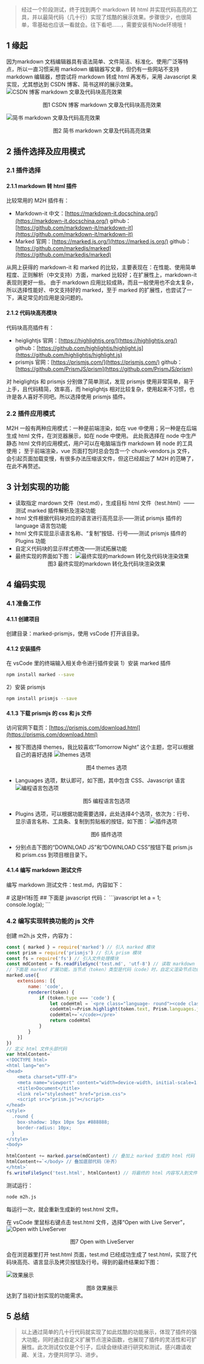 > 经过一个阶段测试，终于找到两个 markdown 转 html 并实现代码高亮的工具，并以最简代码（几十行）实现了炫酷的展示效果。步骤很少，也很简单，零基础也应该一看就会。往下看吧......，需要安装有Node环境哦！
## 1 缘起
因为markdown 文档编辑器具有语法简单、文件简洁、标准化、使用广泛等特点，所以一直习惯采用 markdown 编辑器写文章，但仍有一些网站不支持 markdown 编辑器，想尝试将 markdown 转成 html 再发布，采用 Javascript 来实现，尤其想达到 CSDN 博客、简书这样的展示效果。
![CSDN 博客 markdown 文章及代码块高亮效果](_static/Node下几十行代码实现炫酷的Markdow转HTML效果-01.png)<center>图1  CSDN 博客 markdown 文章及代码块高亮效果</center>

![简书 markdown 文章及代码高亮效果](_static/Node下几十行代码实现炫酷的Markdow转HTML效果-02.png)<center>图2  简书 markdown 文章及代码高亮效果</center>

## 2 插件选择及应用模式
### 2.1 插件选择
#### 2.1.1 markdown 转 html 插件
比较常用的 M2H 插件有：
- Markdown-it
中文：[https://markdown-it.docschina.org/](https://markdown-it.docschina.org/)
github：[https://github.com/markdown-it/markdown-it](https://github.com/markdown-it/markdown-it)
- Marked
官网：[https://marked.js.org/](https://marked.js.org/)
github：[https://github.com/markedjs/marked](https://github.com/markedjs/marked)

从网上获得的 markdown-it 和 marked 的比较，主要表现在：在性能、使用简单程度、正则解析（中文支持）方面，marked 比较好；在扩展性上，markdown-it 表现则更好一些。
由于 markdown 应用比较成熟，而且一般使用也不会太复杂，所以选择性能好、中文支持好的 marked，至于 marked 的扩展性，也尝试了一下，满足常见的应用是没问题的。
#### 2.1.2 代码块高亮模块
代码块高亮插件有：
- heiglightjs
官网：[https://highlightjs.org/](https://highlightjs.org/)
github：[https://github.com/highlightjs/highlight.js](https://github.com/highlightjs/highlight.js)
- prismjs
官网：[https://prismjs.com/](https://prismjs.com/)
github：[https://github.com/PrismJS/prism](https://github.com/PrismJS/prism)

对 heiglightjs 和 prismjs 分别做了简单测试，发现 prismjs 使用非常简单，易于上手，且代码精简，效率高，而 heiglightjs  相对比较复杂，使用起来不习惯，也许是各人喜好不同吧。所以选择使用 prismjs 插件。
### 2.2 插件应用模式
M2H 一般有两种应用模式：一种是前端渲染，如在 vue 中使用；另一种是在后端生成 html 文件，在浏览器展示，如在 node 中使用。
此处我选择在 node 中生产静态 html 文件的应用模式，用户可以在电脑端当作 markdown 转 node 的工具使用； 至于前端渲染，vue 页面打包时总会包含一个 chunk-vendors.js 文件，会引起页面加载变慢，有很多办法压缩该文件，但这已经超出了 M2H 的范畴了，在此不再赘述。
## 3 计划实现的功能
- 读取指定 mardown 文件（test.md），生成目标 html 文件（test.html）——测试 marked 插件解析及渲染功能
- html 文件根据代码块对应的语言进行高亮显示——测试 prismjs 插件的 language 语言包功能
- html 文件实现显示语言名称、“复制”按钮、行号——测试 prismjs 插件的 Plugins 功能
- 自定义代码块的显示样式修改——测试拓展功能
- 最终实现的界面如下图：
![最终实现的markdown 转化及代码块渲染效果](_static/Node下几十行代码实现炫酷的Markdow转HTML效果-03.png)<center>图3  最终实现的markdown 转化及代码块渲染效果</center>

## 4 编码实现
### 4.1 准备工作
#### 4.1.1 创建项目
创建目录：marked-prismjs，使用 vsCode 打开该目录。
#### 4.1.2 安装插件
在 vsCode 里的终端输入相关命令进行插件安装
1）安装 marked 插件
```bash
npm install marked --save
```
2）安装 prismjs
```bash
npm install prismjs --save
```
#### 4.1.3 下载 prismjs 的 css 和 js 文件
访问官网下载页：[https://prismjs.com/download.html](https://prismjs.com/download.html)
- 按下图选择 themes，我比较喜欢“Tomorrow Night” 这个主题，您可以根据自己的喜好选择
![themes 选项](_static/Node下几十行代码实现炫酷的Markdow转HTML效果-04.png)<center>图4  themes 选项</center>


- Languages 选项，默认即可，如下图，其中包含 CSS、Javascript 语言
 ![编程语言包选项](_static/Node下几十行代码实现炫酷的Markdow转HTML效果-05.png)<center>图5  编程语言包选项</center>
- Plugins 选项，可以根据功能需要选择，此处选择4个选项，依次为：行号、显示语言名称、工具条、复制到剪贴板的按钮，如下图：
![插件选项](_static/Node下几十行代码实现炫酷的Markdow转HTML效果-06.png)<center>图6  插件选项</center>

- 分别点击下图的“DOWNLOAD JS”和“DOWNLOAD CSS”按钮下载 prism.js 和 prism.css 到项目根目录下。
#### 4.1.4 编写 markdown 测试文件
编写 markdown 测试文件：test.md，内容如下：

\# 这是H1标签
\## 下面是 javascript 代码：
\```javascript
    let a = 1;
console.log(a);
\`\`\`
### 4.2 编写实现转换功能的 js 文件
创建 m2h.js 文件，内容为：
```javascript
const { marked } = require('marked') // 引入 marked 模块
const prism = require('prismjs') // 引入 prism 模块
const fs = require('fs') // 引入文件处理模块
const mdContent = fs.readFileSync('test.md', 'utf-8') // 读取 markdown 文件内容
// 下面是 marked 扩展功能，当节点（token）类型是代码（code）时，自定义渲染节点功能，及使用自定义的 renderer 函数来代替默认 renderer 函数，达到改写当前节点生成的 html 代码的样式
marked.use({
    extensions: [{
        name: 'code',   
        renderer(token) {
            if (token.type === 'code') {
                let codeHtml = `<pre class="language- round"><code class="language-`+token.lang+` line-numbers">`
                codeHtml+=Prism.highlight(token.text, Prism.languages.javascript, 'javascript')
                codeHtml+=`</code></pre>`
                return codeHtml
            }
        }
    }]
})
// 定义 html 文件头部代码
var htmlContent=`
<!DOCTYPE html>
<html lang="en">
<head>
    <meta charset="UTF-8">
    <meta name="viewport" content="width=device-width, initial-scale=1.0">
    <title>Document</title>
    <link rel="stylesheet" href="prism.css">
    <script src="prism.js"></script>
</head>
<style>
  .round {
    box-shadow: 10px 10px 5px #888888;
    border-radius: 10px;
  }
</style>
<body>
`
htmlContent += marked.parse(mdContent) // 叠加上 marked 生成的 html 代码
htmlContent+=`</body> // 叠加底部代码（补齐）
</html>`
fs.writeFileSync('test.html', htmlContent) // 将最终的 html 内容写入到文件 test.html

```
测试运行：
```bash
node m2h.js
```
每运行一次，就会重新生成新的 test.html 文件。

在 vsCode 里鼠标右键点击 test.html 文件，选择“Open with Live Server”，
![Open with LiveServer](_static/Node下几十行代码实现炫酷的Markdow转HTML效果-07.png)<center>图7  Open with LiveServer</center>

会在浏览器里打开 test.html 页面，test.md 已经成功生成了 test.html，实现了代码块高亮、语言显示及拷贝按钮及行号。得到的最终结果如下图：

![效果展示](_static/Node下几十行代码实现炫酷的Markdow转HTML效果-08.png)<center>图8  效果展示</center>
达到了当初计划实现的功能需求。
## 5 总结
> 以上通过简单的几十行代码就实现了如此炫酷的功能展示，体现了插件的强大功能，同时通过自定义扩展节点渲染函数，也展现了插件的灵活性和可扩展性。此次测试仅仅是个引子，后续会继续进行研究和测试，感兴趣请收藏、关注，方便共同学习、进步。
